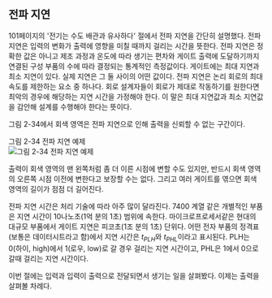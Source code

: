 ## 전파 지연
101페이지의 '전기는 수도 배관과 유사하다' 절에서 전파 지연을 간단히 설명했다. 전파 지연은 입력의 변화가 출력에 영향을 미칠 때까지 걸리는 시간을 뜻한다. 전파 지연은 정확한 값은 아니고 제조 과정과 온도에 따라 생기는 편차와 게이트 출력에 도달하기까지 연결된 구성 부품의 수에 따라 결정되는 통계적인 측정값이다. 게이트에는 최대 지연과 최소 지연이 있다. 실제 지연은 그 둘 사이의 어떤 값이다. 전파 지연은 논리 회로의 최대 속도를 제한하는 요소 중 하나다. 회로 설계자들이 회로가 제대로 작동하기를 원한다면 최악의 경우에 해당하는 지연 시간을 가정해야 한다. 이 말은 최대 지연값과 최소 지연값을 감안해 설계를 수행해야 한다는 뜻이다.

그림 2-34에서 회색 영역은 전파 지연으로 인해 출력을 신뢰할 수 없는 구간이다.

그림 2-34 전파 지연 예제\
![그림 2-34 전파 지연 예제](https://velog.velcdn.com/images/kmw89891/post/925b56d8-c7de-4c93-bd09-bdc65c881d98/image.png)

출력이 회색 영역의 맨 왼쪽처럼 좀 더 이른 시점에 변할 수도 있지만, 반드시 회색 영역의 오른쪽 시점 이전에 변한다고 보장할 수는 없다. 그리고 여러 게이트를 엮으면 회색 영역의 길이가 점점 더 길어진다. 

전파 지연 시간은 처리 기술에 따라 아주 많이 달라진다. 7400 계열 같은 개별적인 부품은 지연 시간이 10나노초(1억 분의 1초) 범위에 속한다. 마이크로프로세서같은 현대의 대규모 부품에서 게이트 지연은 피코초(1조 분의 1초) 단위다. 어떤 전자 부품의 정격표(보통은 데이터시트라고 함)에서 지연 시간은 $t_{PLH}$와 $t_{PHL}$이라고 표시된다. PLH는 0(하이, high)에서 1(로우, low)로 갈 경우 걸리는 지연 시간이고, PHL은 1에서 0으로 갈때 걸리는 지연 시간이다. 

이번 절에는 입력과 입력이 출력으로 전달되면서 생기는 일을 살펴봤다. 이제는 출력을 살펴볼 차례다.